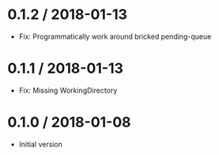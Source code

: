# 0.1.2 / 2018-01-13

  * Fix: Programmatically work around bricked pending-queue

# 0.1.1 / 2018-01-13

  * Fix: Missing WorkingDirectory

# 0.1.0 / 2018-01-08

  * Initial version